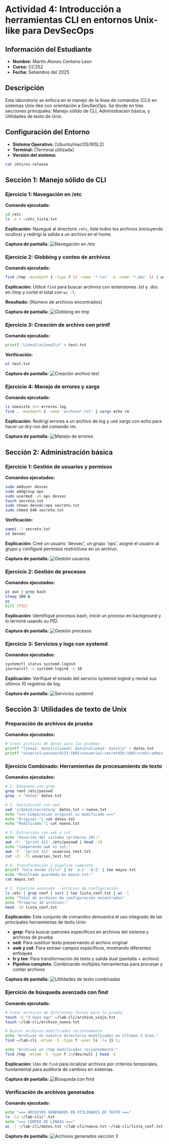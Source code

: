 # Actividad 4: Introducción a herramientas CLI en entornos Unix-like para DevSecOps

## Información del Estudiante
- **Nombre:** Martin Alonso Centeno Leon
- **Curso:** CC3S2
- **Fecha:** Setiembre del 2025

## Descripción
Este laboratorio se enfoca en el manejo de la línea de comandos (CLI) en sistemas Unix-like con orientación a DevSecOps. Se divide en tres secciones principales: Manejo sólido de CLI, Administración básica, y Utilidades de texto de Unix.

## Configuración del Entorno
- **Sistema Operativo:** [Ubuntu/macOS/WSL2]
- **Terminal:** [Terminal utilizada]
- **Versión del sistema:** 
```bash
cat /etc/os-release
```

## Sección 1: Manejo sólido de CLI

### Ejercicio 1: Navegación en /etc
**Comando ejecutado:**
```bash
cd /etc
ls -a > ~/etc_lista.txt
```

**Explicación:** Navegué al directorio `/etc`, listé todos los archivos (incluyendo ocultos) y redirigí la salida a un archivo en el home.

**Captura de pantalla:**
![Navegación en /etc](imagenes/navegacion.jpg)

### Ejercicio 2: Globbing y conteo de archivos
**Comando ejecutado:**
```bash
find /tmp -maxdepth 1 -type f \( -name '*.txt' -o -name '*.doc' \) | wc -l
```

**Explicación:** Utilicé `find` para buscar archivos con extensiones .txt y .doc en /tmp y conté el total con `wc -l`.

**Resultado:** [Número de archivos encontrados]

**Captura de pantalla:**
![Globbing en tmp](imagenes/globbing.jpg)

### Ejercicio 3: Creación de archivo con printf
**Comando ejecutado:**
```bash
printf "Línea1\nLínea2\n" > test.txt
```

**Verificación:**
```bash
nl test.txt
```

**Captura de pantalla:**
![Creación archivo test](imagenes/crear_archivo.jpg)

### Ejercicio 4: Manejo de errores y xargs
**Comando ejecutado:**
```bash
ls noexiste 2>> errores.log
find . -maxdepth 1 -name 'archivo*.txt' | xargs echo rm
```

**Explicación:** Redirigí errores a un archivo de log y usé xargs con echo para hacer un dry-run del comando rm.

**Captura de pantalla:**
![Manejo de errores](imagenes/manejo_errores.jpg)

## Sección 2: Administración básica

### Ejercicio 1: Gestión de usuarios y permisos
**Comandos ejecutados:**
```bash
sudo adduser devsec
sudo addgroup ops
sudo usermod -aG ops devsec
touch secreto.txt
sudo chown devsec:ops secreto.txt
sudo chmod 640 secreto.txt
```

**Verificación:**
```bash
namei -l secreto.txt
id devsec
```

**Explicación:** Creé un usuario 'devsec', un grupo 'ops', asigné el usuario al grupo y configuré permisos restrictivos en un archivo.

**Captura de pantalla:**
![Gestión usuarios](imagenes/gestion_usuarios.jpg)

### Ejercicio 2: Gestión de procesos
**Comandos ejecutados:**
```bash
ps aux | grep bash
sleep 100 &
ps
kill [PID]
```

**Explicación:** Identifiqué procesos bash, inicié un proceso en background y lo terminé usando su PID.

**Captura de pantalla:**
![Gestión procesos](imagenes/gestion_procesos.jpg)

### Ejercicio 3: Servicios y logs con systemd
**Comandos ejecutados:**
```bash
systemctl status systemd-logind
journalctl -u systemd-logind -n 10
```

**Explicación:** Verifiqué el estado del servicio systemd-logind y revisé sus últimos 10 registros de log.

**Captura de pantalla:**
![Servicios systemd](imagenes/servicios_system.jpg)

## Sección 3: Utilidades de texto de Unix

### Preparación de archivos de prueba
**Comandos ejecutados:**
```bash
# Crear archivos de datos para las pruebas
printf "linea1: dato1\nlinea2: dato2\nlinea3: dato1\n" > datos.txt
printf "usuario1:password123:1001\nusuario2:secret456:1002\nroot:admin789:0\n" > usuarios_test.txt
```

### Ejercicio Combinado: Herramientas de procesamiento de texto

**Comandos ejecutados:**
```bash
# 1. Búsqueda con grep
grep root /etc/passwd
grep -n "dato1" datos.txt

# 2. Sustitución con sed
sed 's/dato1/secreto/g' datos.txt > nuevo.txt
echo "=== Comparación original vs modificado ==="
echo "Original:"; cat datos.txt
echo "Modificado:"; cat nuevo.txt

# 3. Extracción con awk y cut
echo "Usuarios del sistema (primeros 10):"
awk -F: '{print $1}' /etc/passwd | head -10
echo "Comparando awk vs cut:"
awk -F: '{print $1}' usuarios_test.txt
cut -d: -f1 usuarios_test.txt

# 4. Transformación y pipeline completo
printf "hola mundo cli\n" | tr 'a-z' 'A-Z' | tee mayus.txt
echo "Resultado guardado en mayus.txt:"
cat mayus.txt

# 5. Pipeline avanzado - archivos de configuración
ls /etc | grep conf | sort | tee lista_conf.txt | wc -l
echo "Total de archivos de configuración encontrados"
echo "Primeros 10 archivos:"
head -10 lista_conf.txt
```

**Explicación:** Este conjunto de comandos demuestra el uso integrado de las principales herramientas de texto Unix:
- **grep**: Para buscar patrones específicos en archivos del sistema y archivos de prueba
- **sed**: Para sustituir texto preservando el archivo original
- **awk y cut**: Para extraer campos específicos, mostrando diferentes enfoques
- **tr y tee**: Para transformación de texto y salida dual (pantalla + archivo)
- **Pipeline completo**: Combinando múltiples herramientas para procesar y contar archivos

**Captura de pantalla:**
![Utilidades de texto combinadas](imagenes/utilidades.jpg)

### Ejercicio de búsqueda avanzada con find
**Comando ejecutado:**
```bash
# Crear archivos de diferentes fechas para la prueba
touch -d "3 days ago" ~/lab-cli/archivo_viejo.txt
touch ~/lab-cli/archivo_nuevo.txt

# Buscar archivos modificados recientemente
echo "Archivos en nuestro directorio modificados en últimos 5 días:"
find ~/lab-cli -mtime -5 -type f -exec ls -la {} \;

echo "Archivos en /tmp modificados recientemente:"
find /tmp -mtime -5 -type f 2>/dev/null | head -5
```

**Explicación:** Uso de `find` para localizar archivos por criterios temporales, fundamental para auditoría de cambios en sistemas.

**Captura de pantalla:**
![Búsqueda con find](imagenes/busqueda_find.jpg)

### Verificación de archivos generados
**Comando ejecutado:**
```bash
echo "=== ARCHIVOS GENERADOS EN UTILIDADES DE TEXTO ==="
ls -la ~/lab-cli/*.txt
echo "=== CONTEO DE LÍNEAS ==="
wc -l ~/lab-cli/datos.txt ~/lab-cli/nuevo.txt ~/lab-cli/lista_conf.txt
```

**Captura de pantalla:**
![Archivos generados sección 3](imagenes/archivos_generado.jpg)